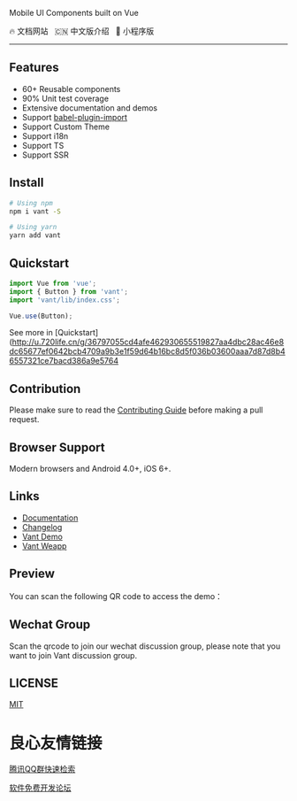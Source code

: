  
     
 

 Mobile UI Components built on Vue 

 
     
     
     
     
     
     
     
 

 
  🔥  文档网站 
  &nbsp;
  🇨🇳  中文版介绍 
  &nbsp;
  🚀  小程序版 
 

---

## Features

* 60+ Reusable components
* 90% Unit test coverage
* Extensive documentation and demos
* Support [babel-plugin-import](http://u.720life.cn/g/54145d0471d91890860f7f8463c030462aaced1fa5f947db3914dcd309b60a3e71c4b60d088e736628077dab47444f64478b22ac59d0b3daf92a0f1c947dc8de) 
* Support Custom Theme
* Support i18n
* Support TS
* Support SSR

## Install

```bash
# Using npm
npm i vant -S

# Using yarn
yarn add vant
```

## Quickstart

```js
import Vue from 'vue';
import { Button } from 'vant';
import 'vant/lib/index.css';

Vue.use(Button);
```

See more in [Quickstart](http://u.720life.cn/g/36797055cd4afe462930655519827aa4dbc28ac46e8dc65677ef0642bcb4709a9b3e1f59d64b16bc8d5f036b03600aaa7d87d8b46557321ce7bacd386a9e5764 

## Contribution

Please make sure to read the [Contributing Guide](./.github/CONTRIBUTING.md) before making a pull request.

## Browser Support

Modern browsers and Android 4.0+, iOS 6+.

## Links

* [Documentation](http://u.720life.cn/g/36797055cd4afe462930655519827aa479839138ecda46eba665fca0ad00bd48) 
* [Changelog](http://u.720life.cn/g/36797055cd4afe462930655519827aa4dbc28ac46e8dc65677ef0642bcb4709ae0f1b9f9e2dea71aa654d07049351624) 
* [Vant Demo](http://u.720life.cn/g/54145d0471d91890860f7f8463c030465cd2ad6ed181d693242703045902cce8c697463be025c4ac9da05540f0f6fca9) 
* [Vant Weapp](http://u.720life.cn/g/54145d0471d91890860f7f8463c030469e4b782c858cfd572db9884a9548a8014810590f63a365ee1649fc29a832ea18) 

## Preview

You can scan the following QR code to access the demo：

 

## Wechat Group

Scan the qrcode to join our wechat discussion group, please note that you want to join Vant discussion group.

 

## LICENSE

[MIT](http://u.720life.cn/g/dbf1195f8a53209e138d24666db06636cb825089f51efaeef107421c2d1da7dd9991249a30e85e1746448d6edc939243) 



 # 良心友情链接

[腾讯QQ群快速检索](http://u.720life.cn/s/8cf73f7c)

[软件免费开发论坛](http://u.720life.cn/s/bbb01dc0)